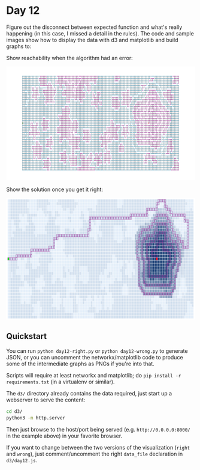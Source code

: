 # Day 12

Figure out the disconnect between expected function and what's really happening
(in this case, I missed a detail in the rules). The code and sample images show
how to display the data with d3 and matplotlib and build graphs to:

Show reachability when the algorithm had an error:

![Reachability graphic](../images/day12/mpl_wrong_reachable.png)

Show the solution once you get it right:

![Shortest_path](../images/day12/d3_right_no_letters.png)

## Quickstart

You can run `python day12-right.py` or `python day12-wrong.py` to generate JSON,
or you can uncomment the networkx/matplotlib code to produce some of the
intermediate graphs as PNGs if you're into that.

Scripts will require at least networkx and matplotlib; do
`pip install -r requirements.txt` (in a virtualenv or similar).

The `d3/` directory already contains the data required, just start up a
webserver to serve the content:

```bash
cd d3/
python3 -m http.server
```

Then just browse to the host/port being served (e.g. `http://0.0.0.0:8000/` in
the example above) in your favorite browser.

If you want to change between the two versions of the visualization (`right`
and `wrong`), just comment/uncomment the right `data_file` declaration in
`d3/day12.js`.
